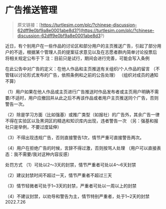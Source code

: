 # 广告推送管理

> 原文链接：[https://turtlesim.com/plc/?chinese-discussion-62dff9e0bf9a8e0001abe8d3?](https://turtlesim.com/plc/?chinese-discussion-62dff9e0bf9a8e0001abe8d3?)



近日，有个别用户在一些作品的讨论区和部分用户的主页推送广告，引起了部分用户的不适，根据某个管理人员的提案征求意见以及在志愿者群内简单讨论投票后 将相关规定公布于下 注：目前只是试行，期间会进行完善，可能会写入条例

在此公告中对广告的定义：在他人作品和主页推送有关组织/个人作品的留言 （不管辖以讨论形式发布的广告，依照条例和之前的公告处理） （组织对成员的通知不算）

（1）用户如果在他人作品或主页进行广告推送时作品发布者或主页用户明确不需要/不适时，用户应撤回并从此之后不再该作品或者用户主页推送同个广告，否则警告一次。

（2）除是学习方面（比如强基）或推广类型（如报社）的广告外，其余广告一律不得在实验区以及黑洞区的精选和知识库内出现，违者警告一次 （另：强基和报社只是举例，不要过度延伸）

（3）不得出现违规广告，否则直接警告1次，情节严重可直接警告两次。

（4）用户在拒绝广告的时候，言辞不得过激，否则按骂人处理 （用户可以直接表态：我不需要/我对这种内容反感）

处罚方式 （1）可处以2～3天的封禁，情节严重者可处以4～6天封禁

（2）建议封禁时间不超过一天，情节严重者不超过三天

（3）情节轻微者可处于1\~3天的封禁，严重者可处以一周以上的封禁

（4）不建议封禁，以劝导和警告为主，情节特别严重者，处于1\~2天的封禁                                                     2022.7.26
